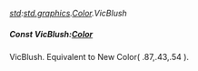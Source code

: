 _[std](../../modules/std/std-module.md):[std.graphics](../../modules/std/std-graphics.md).[Color](../../modules/std/std-graphics-color.md).VicBlush_
##### Const VicBlush:[Color](../../modules/std/std-graphics-color.md)
VicBlush. Equivalent to New Color( .87,.43,.54 ).
